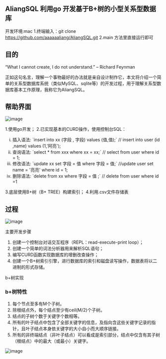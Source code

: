 ## AliangSQL  利用go 开发基于B+树的小型关系型数据库 
开发环境:mac
1.终端输入：git clone https://github.com/aaaaaaliang/AliangSQL.git
2.main 方法里直接运行即可

## 目的
“What I cannot create, I do not understand.” – Richard Feynman

正如这句名言，理解一个事物最好的办法就是亲自设计制作它，本文将介绍一个简单的关系型数据库系统（类似MySQL、sqlite等）的开发过程，用于理解关系型数据库基本工作原理，我称它为AliangSQL。

## 帮助界面
![image](https://github.com/aaaaaaliang/AliangSQL/assets/117182742/f9c6411d-7ab8-40bb-aa96-3d3d11598f79)

1.使用go开发；
2.已实现基本的CURD操作，使用控制台SQL：
  <ol type="i">
  <li>插入语法: `insert into xx (字段 , 字段) values (值,值);` // insert into user (id ,name) values (1,'阿亮');</li>
  <li>查询语法: `select * from xxx where xx = xx;`      // select from user where id = 1;</li>
  <li>修改语法: `update xx set 字段 = 值  where 字段 = 值;` //update user set name = '亮亮' where id = 1;</li>
  <li>删除语法: `delete from xx where 字段 = 值 ;`     // delete from user where id =1</li>
</ol>


3.底层使用B+树（B+ TREE）构建索引；
4.利用.csv文件存储表

## 过程
![image](https://github.com/aaaaaaliang/AliangSQL/assets/117182742/9026eb1a-3820-4a09-b91e-1324fd48f574)

主要开发步骤
<ol>
  <li>创建一个控制台对话交互程序（REPL：read-execute-print loop）；</li>
  <li>创建一个简单的词法分析器用来解析SQL语句；</li>
  <li>编写CURD函数实现数据库的增删改查操作；</li>
  <li>创建一个B+树索引引擎，进行数据库的索引和磁盘读写操作，数据表将以二进制的形式存储。</li>
</ol>

b+树实现

### b+树特性
<ol>
  <li>每个节点至多有M个子树。</li>
  <li>除根结点外，每个结点至少有ceil(M/2)个子树。</li>
  <li>结点的子树个数于关键字个数相等。</li>
  <li>所有的叶子结点中包含了全部关键字的信息，及指向含这些关键字记录的指针，且叶子结点本身依关键字的大小自小而大顺序链接。</li>
  <li>所有的非终端结点（非叶子结点）可以看成是索引部分，结点中仅含有其子树（根结点）中的最大（或最小）关键字。</li>
</ol>

![image](https://github.com/aaaaaaliang/AliangSQL/assets/117182742/b80e8362-d35d-456c-b0c9-f6442695a57b)



